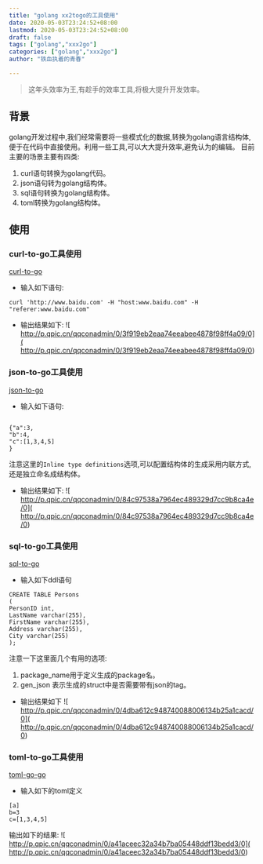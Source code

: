 ```yaml
---
title: "golang xx2togo的工具使用"
date: 2020-05-03T23:24:52+08:00
lastmod: 2020-05-03T23:24:52+08:00
draft: false
tags: ["golang","xxx2go"]
categories: ["golang","xxx2go"]
author: "铁血执着的青春"

---
```

>这年头效率为王,有趁手的效率工具,将极大提升开发效率。

## 背景
golang开发过程中,我们经常需要将一些模式化的数据,转换为golang语言结构体,便于在代码中直接使用。利用一些工具,可以大大提升效率,避免认为的编辑。
目前主要的场景主要有四类:
1. curl语句转换为golang代码。
2. json语句转为golang结构体。
3. sql语句转换为golang结构体。
4. toml转换为golang结构体。

## 使用
### curl-to-go工具使用
[curl-to-go](https://mholt.github.io/curl-to-go/)

* 输入如下语句:
```
curl 'http://www.baidu.com' -H "host:www.baidu.com" -H "referer:www.baidu.com"
```

* 输出结果如下:
![
http://p.qpic.cn/qqconadmin/0/3f919eb2eaa74eeabee4878f98ff4a09/0](
http://p.qpic.cn/qqconadmin/0/3f919eb2eaa74eeabee4878f98ff4a09/0)

### json-to-go工具使用
[json-to-go](https://mholt.github.io/json-to-go/)

* 输入如下语句:
```

{"a":3,
"b":4,
"c":[1,3,4,5]
}

```

注意这里的`Inline type definitions`选项,可以配置结构体的生成采用内联方式,还是独立命名成结构体。

* 输出结果如下:
![
http://p.qpic.cn/qqconadmin/0/84c97538a7964ec489329d7cc9b8ca4e/0](
http://p.qpic.cn/qqconadmin/0/84c97538a7964ec489329d7cc9b8ca4e/0)

### sql-to-go工具使用
[sql-to-go](http://stming.cn/tool/sql2go.html)

* 输入如下ddl语句
```
CREATE TABLE Persons
(
PersonID int,
LastName varchar(255),
FirstName varchar(255),
Address varchar(255),
City varchar(255)
);
```

注意一下这里面几个有用的选项:
1. package_name用于定义生成的package名。
2. gen_json 表示生成的struct中是否需要带有json的tag。

* 输出结果如下
![
http://p.qpic.cn/qqconadmin/0/4dba612c948740088006134b25a1cacd/0](
http://p.qpic.cn/qqconadmin/0/4dba612c948740088006134b25a1cacd/0)

### toml-to-go工具使用
[toml-go-go](https://xuri.me/toml-to-go/)

* 输入如下的toml定义
```
[a]
b=3
c=[1,3,4,5]
```

输出如下的结果:
![
http://p.qpic.cn/qqconadmin/0/a41aceec32a34b7ba05448ddf13bedd3/0](
http://p.qpic.cn/qqconadmin/0/a41aceec32a34b7ba05448ddf13bedd3/0)